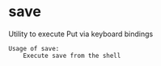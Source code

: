 # save

Utility to execute Put via keyboard bindings

```
Usage of save:
	Execute save from the shell
```
